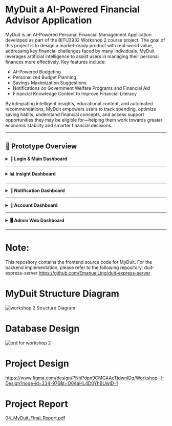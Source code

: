 # MyDuit a AI-Powered Financial Advisor Application
MyDuit is an AI-Powered Personal Financial Management Application developed as part of the BITU3932 Workshop 2 course project. The goal of this project is to design a market-ready product with real-world value, addressing key financial challenges faced by many individuals.
MyDuit leverages artificial intelligence to assist users in managing their personal finances more effectively. Key features include:

- AI-Powered Budgeting
- Personalized Budget Planning
- Savings Maximization Suggestions
- Notifications on Government Welfare Programs and Financial Aid
- Financial Knowledge Content to Improve Financial Literacy

By integrating intelligent insights, educational content, and automated recommendations, MyDuit empowers users to track spending, optimize saving habits, understand financial concepts, and access support opportunities they may be eligible for—helping them work towards greater economic stability and smarter financial decisions.

---

## 🚀 Prototype Overview

<details>
<summary><b>🔑 Login & Main Dashboard</b></summary>

| Login Screen | Main Dashboard |
|--------------|----------------|
| <img src="https://github.com/user-attachments/assets/292d194c-c204-4836-a30b-7410cfc21ee1" width="250"/> | <img src="https://github.com/user-attachments/assets/9820d9aa-7c51-451b-93e4-e407f24168c0" width="250"/> |

- Secure login/registration  
- Personalized greeting & balance visibility toggle  
- Latest transactions with category & timestamp  

</details>

---

<details>
<summary><b>📊 Insight Dashboard</b></summary>

| Budgets & Transactions | Spending Visualization |
|------------------------|------------------------|
| <img width="412" height="870" alt="image" src="https://github.com/user-attachments/assets/aaf4441c-37a0-4c46-b6db-73cb66971900" width="250"/> | <img width="411" height="867" alt="image" src="https://github.com/user-attachments/assets/d1ef0e1e-4297-4923-81ad-f168a01b72a8" width="250"/> |

- Manual & AI-generated budgets  
- View by latest transaction or spending category  
- Interactive pie charts showing spending patterns  

---

| AI Savings Suggestions | Budget vs Actual Spending |
|------------------------|---------------------------|
| <img width="405" height="857" alt="image" src="https://github.com/user-attachments/assets/56fa6a75-fc64-419b-8fe3-c0e3452ab30e" width="250"/>
 | <img src="https://github.com/user-attachments/assets/c9bd2365-7554-4a5d-8602-58c3549bf105" width="250"/> |

- Gemini-powered savings tips based on behaviour  
- Compare planned vs actual expenses  

</details>

---

<details>
<summary><b>🔔 Notification Dashboard</b></summary>

| Notification List | Detailed View |
|-------------------|--------------|
| <img src="https://github.com/user-attachments/assets/6f933368-4a53-4fae-8aa4-94580b1ac0c7" width="250"/> | <img width="402" height="850" alt="image" src="https://github.com/user-attachments/assets/a7fac111-ecc5-42e5-8344-715ed2b09d75" width="250"/>
 |

- **Green:** Govt programs & welfare alerts  
- **Blue:** Financial literacy & scam warnings  
- **Red:** Overspending or budget limit alerts  

</details>

---

<details>
<summary><b>👤 Account Dashboard</b></summary>

<img src="https://github.com/user-attachments/assets/16fde668-5bf4-4955-bc6f-0f61d25dc53f" width="250"/>

- Edit personal details  
- Change password & update email  
- Light/dark mode toggle  
- Secure logout  

</details>

---

<details>
<summary><b>🖥 Admin Web Dashboard</b></summary>

| Admin Content List | Edit Post |
|--------------------|-----------|
| <img src="https://github.com/user-attachments/assets/42dcccb3-8735-428a-9132-a1aa7b7d2310" width="400"/> | <img src="https://github.com/user-attachments/assets/950cf617-eb8f-4fd7-8933-70f8b7060846" width="400"/> |

- CRUD for notifications & financial tips  
- Categorization & image uploads  
- Real-time updates to user app  

</details>

---
# Note: 
This repository contains the frontend source code for MyDuit. For the backend implementation, please refer to the following repository: duit-express-server
https://github.com/EmanuelLing/duit-express-server

# MyDuit Structure Diagram
![workshop 2 Structure Diagram](https://github.com/user-attachments/assets/26936665-d854-42f3-884b-554ccbb52ed9)

# Database Design
![erd for workshop 2](https://github.com/user-attachments/assets/3e16e3b8-8825-4182-8c1e-7756f712d661)

# Project Design
https://www.figma.com/design/PNhPdpn9CMGAAcTjdwnIDq/Workshop-II-Design?node-id=234-976&t=O04aHL4D0YhBUwID-1


# Project Report
[04_MyDuit_Final_Report.pdf](https://github.com/user-attachments/files/20271992/04_MyDuit_Final_Report.pdf)


